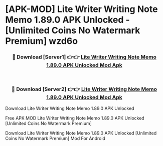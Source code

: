 # [APK-MOD] Lite Writer  Writing Note Memo 1.89.0 APK Unlocked - [Unlimited Coins No Watermark Premium] wzd6o



<div align="center">
<h3>🔴 Download [Server1] 👉👉 <a href="https://momento.my/?title=Lite_Writer__Writing_Note_Memo_1.89.0_APK_Unlocked">Lite Writer  Writing Note Memo 1.89.0 APK Unlocked Mod Apk</a></h3><br>

<h3>🔴 Download [Server2] 👉👉 <a href="https://momento.my/?title=Lite_Writer__Writing_Note_Memo_1.89.0_APK_Unlocked">Lite Writer  Writing Note Memo 1.89.0 APK Unlocked Mod Apk</a></h3>
</div>



Download Lite Writer  Writing Note Memo 1.89.0 APK Unlocked 

Free APK MOD Lite Writer  Writing Note Memo 1.89.0 APK Unlocked [Unlimited Coins No Watermark Premium]

Download Lite Writer  Writing Note Memo 1.89.0 APK Unlocked [Unlimited Coins No Watermark Premium] Mod For Android
